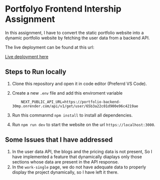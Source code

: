 
# Portfolyo Frontend Intership Assignment

In this assignment, I have to convert the static portfolio website into a dynamic portfolio website by fetching the user data from a backend API.

The live deployment can be found at this url:

[Live deployment here](https://github.com/abhayg951/ADDLearn)

## Steps to Run locally

1. Clone this repository and open it in code editor (Preferrd VS Code).
2. Create a new `.env` file and add this enviroment variable

    ```text
        NEXT_PUBLIC_API_URL=https://portfolio-backend-30mp.onrender.com/api/v1/get/user/65b3a22c01d900e96c4219ae
    ```

3. Run this commanmd `npm install` to install all dependencies.
4. Run `npm run dev` to start the website on the url `https://localhost:3000`.

## Some Issues that I have addressed

1. In the user data API, the blogs and the pricing data is not present, So I have implemented a feature that dynamically diaplays only those sections whose data are present in the API response.
2. In the `work-single` page, we do not have adequate data to properly display the project dynamically, so I have left it there.
